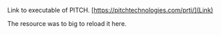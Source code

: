 
Link to executable of PITCH. [https://pitchtechnologies.com/prti/](Link)

The resource was to big to reload it here. 
